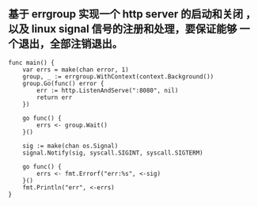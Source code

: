 ## 基于 errgroup 实现一个 http server 的启动和关闭 ，以及 linux signal 信号的注册和处理，要保证能够 一个退出，全部注销退出。

    func main() {
    	var errs = make(chan error, 1)
    	group, _ := errgroup.WithContext(context.Background())
    	group.Go(func() error {
    		err := http.ListenAndServe(":8080", nil)
    		return err
    	})
    
    	go func() {
    		errs <- group.Wait()
    	}()
    
    	sig := make(chan os.Signal)
    	signal.Notify(sig, syscall.SIGINT, syscall.SIGTERM)
    
    	go func() {
    		errs <- fmt.Errorf("err:%s", <-sig)
    	}()
    	fmt.Println("err", <-errs)
    }